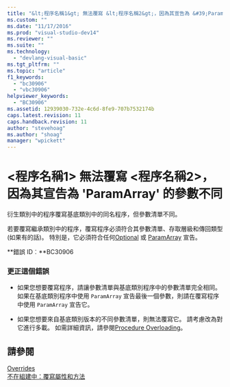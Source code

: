 ```yaml
---
title: "&lt;程序名稱1&gt; 無法覆寫 &lt;程序名稱2&gt;，因為其宣告為 &#39;ParamArray&#39; 的參數不同 | Microsoft Docs"
ms.custom: ""
ms.date: "11/17/2016"
ms.prod: "visual-studio-dev14"
ms.reviewer: ""
ms.suite: ""
ms.technology: 
  - "devlang-visual-basic"
ms.tgt_pltfrm: ""
ms.topic: "article"
f1_keywords: 
  - "bc30906"
  - "vbc30906"
helpviewer_keywords: 
  - "BC30906"
ms.assetid: 12939030-732e-4c6d-8fe9-707b7532174b
caps.latest.revision: 11
caps.handback.revision: 11
author: "stevehoag"
ms.author: "shoag"
manager: "wpickett"
---
```

# &lt;程序名稱1&gt; 無法覆寫 &lt;程序名稱2&gt;，因為其宣告為 &#39;ParamArray&#39; 的參數不同
衍生類別中的程序覆寫基底類別中的同名程序，但參數清單不同。  
  
 若要覆寫繼承類別中的程序，覆寫程序必須符合其參數清單、存取層級和傳回類型 \(如果有的話\)。 特別是，它必須符合任何[Optional](/dotnet/visual-basic/language-reference/modifiers/optional) 或 [ParamArray](/dotnet/visual-basic/language-reference/modifiers/paramarray) 宣告。  
  
 **錯誤 ID︰**BC30906  
  
### 更正這個錯誤  
  
-   如果您想要覆寫程序，請讓參數清單與基底類別程序中的參數清單完全相同。 如果在基底類別程序中使用 `ParamArray` 宣告最後一個參數，則請在覆寫程序中使用 `ParamArray` 宣告它。  
  
-   如果您想要來自基底類別版本的不同參數清單，則無法覆寫它。 請考慮改為對它進行多載。 如需詳細資訊，請參閱[Procedure Overloading](/dotnet/visual-basic/programming-guide/language-features/procedures/procedure-overloading)。  
  
## 請參閱  
 [Overrides](/dotnet/visual-basic/language-reference/modifiers/overrides)   
 [不在組建中：覆寫屬性和方法](http://msdn.microsoft.com/zh-tw/2167e8f5-1225-4b13-9ebd-02591ba90213)